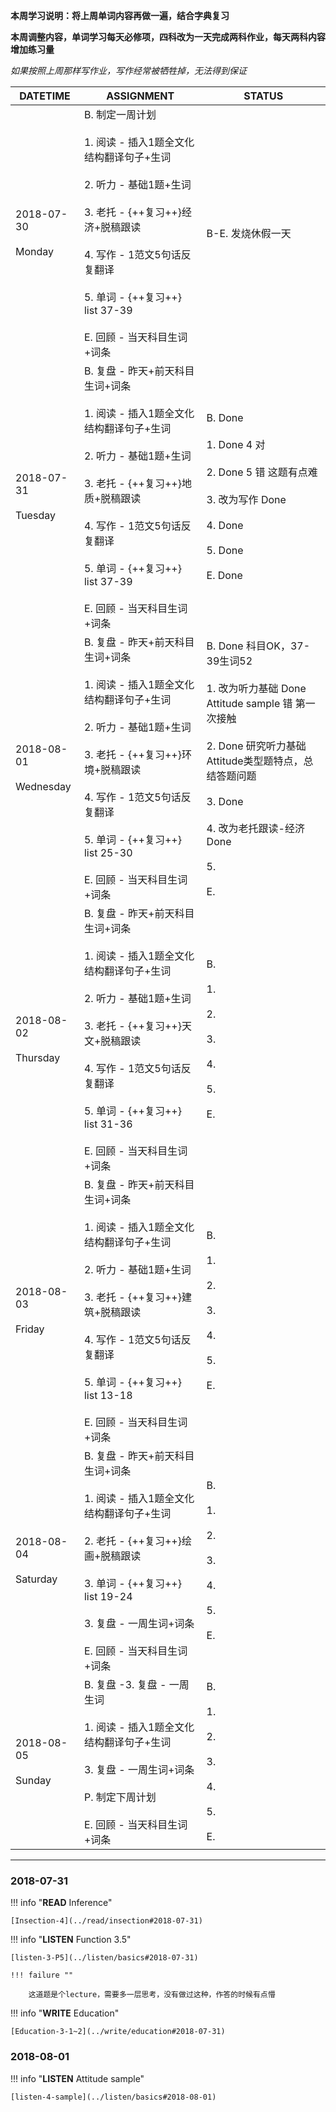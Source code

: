 **本周学习说明：将上周单词内容再做一遍，结合字典复习**

**本周调整内容，单词学习每天必修项，四科改为一天完成两科作业，每天两科内容增加练习量**

*如果按照上周那样写作业，写作经常被牺牲掉，无法得到保证*


DATETIME |  ASSIGNMENT | STATUS
------------ | ------------- | -------------
2018-07-30 <br><br> Monday | B.  制定一周计划<br><br>1. 阅读 - 插入1题全文化结构翻译句子+生词<br><br> 2. 听力 - 基础1题+生词<br><br>3. 老托 - {++复习++}经济+脱稿跟读<br><br>4. 写作 - 1范文5句话反复翻译<br><br>5. 单词 - {++复习++} list 37-39 <br><br>E. 回顾 - 当天科目生词+词条 | B-E. 发烧休假一天
2018-07-31 <br><br> Tuesday | B. 复盘 - 昨天+前天科目生词+词条<br><br> 1. 阅读 - 插入1题全文化结构翻译句子+生词<br><br>2. 听力 - 基础1题+生词<br><br>3. 老托 - {++复习++}地质+脱稿跟读<br><br>4. 写作 - 1范文5句话反复翻译<br><br>5. 单词 - {++复习++} list 37-39 <br><br>E. 回顾 - 当天科目生词+词条 | B. Done<br><br>1. Done 4 对<br><br>2. Done 5 错 这题有点难<br><br>3. 改为写作 Done<br><br>4. Done<br><br>5. Done<br><br>E. Done
2018-08-01 <br><br> Wednesday  | B. 复盘 - 昨天+前天科目生词+词条<br><br>1. 阅读 - 插入1题全文化结构翻译句子+生词<br><br> 2. 听力 - 基础1题+生词<br><br>3. 老托 - {++复习++}环境+脱稿跟读<br><br>4. 写作 - 1范文5句话反复翻译<br><br>5. 单词 - {++复习++} list 25-30 <br><br>E. 回顾 - 当天科目生词+词条 | B. Done 科目OK，37-39生词52<br><br>1. 改为听力基础 Done Attitude sample 错 第一次接触<br><br>2. Done 研究听力基础Attitude类型题特点，总结答题问题<br><br>3. Done<br><br>4. 改为老托跟读-经济 Done <br><br>5. <br><br>E.
2018-08-02 <br><br> Thursday  | B. 复盘 - 昨天+前天科目生词+词条<br><br>1. 阅读 - 插入1题全文化结构翻译句子+生词<br><br> 2. 听力 - 基础1题+生词<br><br>3. 老托 - {++复习++}天文+脱稿跟读<br><br>4. 写作 - 1范文5句话反复翻译<br><br>5. 单词 - {++复习++} list 31-36 <br><br>E. 回顾 - 当天科目生词+词条 | B. <br><br>1. <br><br>2. <br><br>3. <br><br>4. <br><br>5. <br><br>E.
2018-08-03 <br><br> Friday  | B. 复盘 - 昨天+前天科目生词+词条 <br><br>1. 阅读 - 插入1题全文化结构翻译句子+生词<br><br>2. 听力 - 基础1题+生词<br><br>3. 老托 - {++复习++}建筑+脱稿跟读<br><br>4. 写作 - 1范文5句话反复翻译<br><br>5. 单词 - {++复习++} list 13-18 <br><br>E. 回顾 - 当天科目生词+词条 | B. <br><br>1. <br><br>2. <br><br>3. <br><br>4. <br><br>5. <br><br>E.
2018-08-04 <br><br> Saturday  | B. 复盘 - 昨天+前天科目生词+词条<br><br>1. 阅读 - 插入1题全文化结构翻译句子+生词<br><br>2. 老托 - {++复习++}绘画+脱稿跟读<br><br>3. 单词 - {++复习++} list 19-24<br><br>3. 复盘 - 一周生词+词条<br><br>E. 回顾 - 当天科目生词+词条 | B. <br><br>1. <br><br>2. <br><br>3. <br><br>4. <br><br>5. <br><br>E.
2018-08-05 <br><br> Sunday  | B. 复盘 -3. 复盘 - 一周生词<br><br>1. 阅读 - 插入1题全文化结构翻译句子+生词<br><br>3. 复盘 - 一周生词+词条<br><br>P. 制定下周计划<br><br>E. 回顾 - 当天科目生词+词条 | B. <br><br>1. <br><br>2. <br><br>3. <br><br>4. <br><br>5. <br><br>E.



----

### 2018-07-31

!!! info "**READ** Inference"
    
    [Insection-4](../read/insection#2018-07-31)
        
!!! info "**LISTEN** Function 3.5"
    
    [listen-3-P5](../listen/basics#2018-07-31)
    
    !!! failure ""
    
        这道题是个lecture，需要多一层思考，没有做过这种，作答的时候有点懵
    
!!! info "**WRITE** Education"
    
    [Education-3-1~2](../write/education#2018-07-31)
    
### 2018-08-01

!!! info "**LISTEN** Attitude sample"
    
    [listen-4-sample](../listen/basics#2018-08-01)